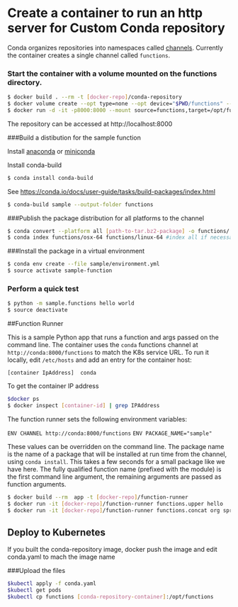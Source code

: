 # Create a container to run an http server for Custom Conda repository 

Conda organizes repositories into namespaces called [channels](http://conda-test.pydata.org/docs/custom-channels.html). Currently the container creates a single channel called `functions`.

### Start the container with a volume mounted on the functions directory.  
```bash
$ docker build . --rm -t [docker-repo]/conda-repository
$ docker volume create --opt type=none --opt device="$PWD/functions" --opt o=bind functions
$ docker run -d -it -p8000:8000 --mount source=functions,target=/opt/functions [docker-repo]/conda-repository
```
The repository can be accessed at http://localhost:8000


###Build a distibution for the sample function

Install [anaconda](https://conda.io/docs/user-guide/install/index.html) or [miniconda](https://conda.io/miniconda.html)

Install conda-build
```bash
$ conda install conda-build
```
See https://conda.io/docs/user-guide/tasks/build-packages/index.html


```bash
$ conda-build sample --output-folder functions
```

###Publish the package distribution for all platforms to the channel
```bash
$ conda convert --platform all [path-to-tar.bz2-package] -o functions/
$ conda index functions/osx-64 functions/linux-64 #index all if necessary
``` 

###Install the package in a virtual environment

```bash
$ conda env create --file sample/environment.yml
$ source activate sample-function
```
### Perform a quick test

```bash
$ python -m sample.functions hello world
$ source deactivate
```

##Function Runner

This is a sample Python app that runs a function and args passed on the command line. The container uses the `conda` functions channel
at `http://conda:8000/functions` to match the K8s service URL. To run it locally, edit `/etc/hosts` and add an entry for the container 
host:

`[container IpAddress]  conda` 

To get the container IP address

```bash
$docker ps
$ docker inspect [container-id] | grep IPAddress
```

The function runner sets the following environment variables:

`ENV CHANNEL http://conda:8000/functions`
`ENV PACKAGE_NAME="sample"`

These values can be overridden on the command line. The package name is the name of a package that will be installed at run time from the channel, using
`conda install`. This takes a few seconds for a small package like we have here. The fully qualified function name (prefixed with the module) is
the first command line argument, the remaining arguments are passed as function arguments.

```bash
$ docker build --rm  app -t [docker-repo]/function-runner
$ docker run -it [docker-repo]/function-runner functions.upper hello
$ docker run -it [docker-repo]/function-runner functions.concat org springframework cloud function
```

## Deploy to Kubernetes

If you built the conda-repository image, docker push the image and edit conda.yaml to mach the image name

###Upload the files

```bash
$kubectl apply -f conda.yaml
$kubectl get pods
$kubectl cp functions [conda-repository-container]:/opt/functions
```

